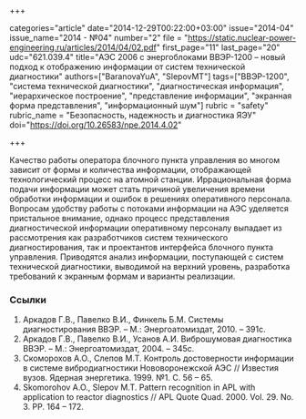 +++

categories="article"
date="2014-12-29T00:22:00+03:00"
issue="2014-04"
issue_name="2014 - №04"
number="2"
file = "https://static.nuclear-power-engineering.ru/articles/2014/04/02.pdf"
first_page="11"
last_page="20"
udc="621.039.4"
title="АЭС 2006 с энергоблоками ВВЭР-1200 – новый подход к отображению информации от систем технической диагностики"
authors=["BaranovaYuA", "SlepovMT"]
tags=["ВВЭР-1200", "система технической диагностики", "диагностическая информация", "иерархическое построение", "представление информации", "экранная форма представления", "информационный шум"]
rubric = "safety"
rubric_name = "Безопасность, надежность и диагностика ЯЭУ"
doi="https://doi.org/10.26583/npe.2014.4.02"

+++

Качество работы оператора блочного пункта управления во многом зависит от формы и количества информации, отображающей технологический процесс на атомной станции. Иррациональная форма подачи информации может стать причиной увеличения времени обработки информации и ошибок в решениях оперативного персонала. Вопросам удобству работы с потоками информации на АЭС уделяется пристальное внимание, однако процесс представления диагностической информации оперативному персоналу выпадает из рассмотрения как разработчиков систем технического диагностирования, так и проектантов интерфейса блочного пункта управления. Приводятся анализ информации, поступающей с систем технической диагностики, выводимой на верхний уровень, разработка требований к экранным формам и варианты реализации.

### Ссылки

1. Аркадов Г.В., Павелко В.И., Финкель Б.М. Системы диагностирования ВВЭР. – М.: Энергоатомиздат, 2010. – 391с.
2. Аркадов Г.В., Павелко В.И., Усанов А.И. Виброшумовая диагностика ВВЭР. – М.: Энергоатомиздат, 2004. – 345с.
3. Скоморохов А.О., Слепов М.Т. Контроль достоверности информации в системе вибродиагностики Нововоронежской АЭС // Известия вузов. Ядерная энергетика. 1999. №1. С. 56 – 65.
4. Skomorohov А.О., Slepov M.T. Pattern recognition in APL with application to reactor diagnostics // APL Quote Quad. 2000. Vol. 29. No. 3. PP. 164 – 172.